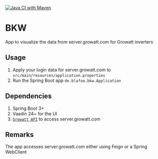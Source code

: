 [![Java CI with Maven](https://github.com/blafoo/BKW/actions/workflows/maven.yml/badge.svg)](https://github.com/blafoo/BKW/actions/workflows/maven.yml)

# BKW

App to visualize the data from server.growatt.com for Growatt inverters

## Usage

1. Apply your login data for server.growatt.com to `src/main/resources/application.properties`
1. Run the Spring Boot app `de.blafoo.bkw.Application`

## Dependencies

1. Spring Boot 3+
1. Vaadin 24+ for the UI
1. [`Growatt API`](https://github.com/blafoo/growatt) to access server.growatt.com

## Remarks

The app accesses server.growatt.com either using Feign or a Spring WebClient